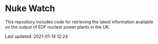 # Nuke Watch

This repository includes code for retrieving the latest information available on the output of EDF nuclear power plants in the UK.

Last updated: 2021-01-14 12:24